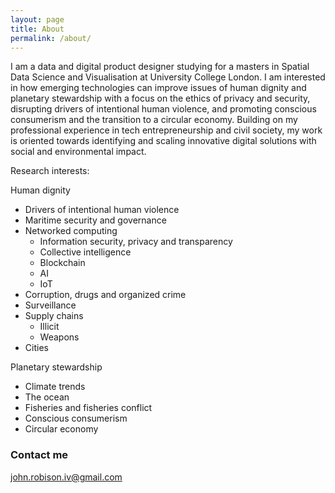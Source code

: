 ```yaml
---
layout: page
title: About
permalink: /about/
---
```


I am a data and digital product designer studying for a masters in Spatial Data Science and Visualisation at University College London. I am interested in how emerging technologies can improve issues of human dignity and planetary stewardship with a focus on the ethics of privacy and security, disrupting drivers of intentional human violence, and promoting conscious consumerism and the transition to a circular economy. Building on my professional experience in tech entrepreneurship and civil society, my work is oriented towards identifying and scaling innovative digital solutions with social and environmental impact.

Research interests:

Human dignity
- Drivers of intentional human violence
- Maritime security and governance
- Networked computing
  - Information security, privacy and transparency
  - Collective intelligence
  - Blockchain
  - AI
  - IoT
- Corruption, drugs and organized crime
- Surveillance
- Supply chains
  - Illicit
  - Weapons
- Cities

Planetary stewardship
- Climate trends
- The ocean
- Fisheries and fisheries conflict
- Conscious consumerism
- Circular economy

### Contact me

[john.robison.iv@gmail.com](mailto:john.robison.iv@gmail.com)
